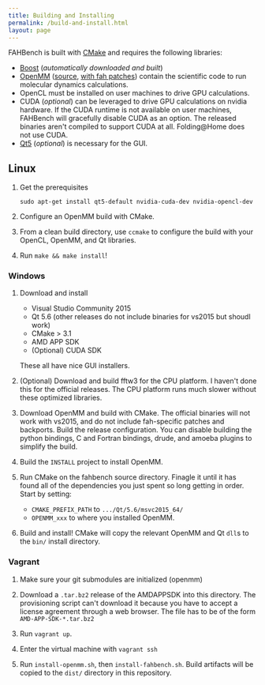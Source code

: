 ```yaml
---
title: Building and Installing
permalink: /build-and-install.html
layout: page
---
```


FAHBench is built with [CMake] and requires the following libraries:

 - [Boost] (*automatically downloaded and built*)
 - [OpenMM] ([source], [with fah patches]) contain the scientific code to run molecular
   dynamics calculations.
 - OpenCL must be installed on user machines to drive GPU calculations.
 - CUDA (*optional*) can be leveraged to drive GPU calculations on nvidia
   hardware. If the CUDA runtime is not available on user machines,
   FAHBench will gracefully disable CUDA as an option. The released
   binaries aren't compiled to support CUDA at all. Folding@Home does not
   use CUDA.
 - [Qt5] (*optional*) is necessary for the GUI.

[CMake]: http://www.cmake.org/
[Boost]: http://www.boost.org/
[Qt5]: http://qt-project.org/
[OpenMM]: http://openmm.org/
[source]: http://github.com/pandegroup/openmm/
[with fah patches]: http://github.com/pandegroup/openmm/

Linux
-----

 1. Get the prerequisites

    ```
    sudo apt-get install qt5-default nvidia-cuda-dev nvidia-opencl-dev
    ```

 1. Configure an OpenMM build with CMake.

 1. From a clean build directory, use `ccmake` to configure the build with your
    OpenCL, OpenMM, and Qt libraries.

 1. Run `make && make install`!


### Windows

 1. Download and install 
      - Visual Studio Community 2015
      - Qt 5.6 (other releases do not include binaries for vs2015 but shoudl work)
      - CMake > 3.1
      - AMD APP SDK
      - (Optional) CUDA SDK

    These all have nice GUI installers.

 1. (Optional) Download and build fftw3 for the CPU platform. I haven't done
    this for the official releases. The CPU platform runs much slower without
    these optimized libraries.

 1. Download OpenMM and build with CMake. The official binaries will not work
    with vs2015, and do not include fah-specific patches and backports. Build
    the release configuration. You can disable building the python bindings, C
    and Fortran bindings, drude, and amoeba plugins to simplify the build.

 1. Build the `INSTALL` project to install OpenMM.

 1. Run CMake on the fahbench source directory. Finagle it until it has
    found all of the dependencies you just spent so long getting in order.
    Start by setting:
     
     - `CMAKE_PREFIX_PATH` to `.../Qt/5.6/msvc2015_64/`
     - `OPENMM_xxx` to where you installed OpenMM.

 1. Build and install! CMake will copy the relevant OpenMM and Qt `dll`s to
    the `bin/` install directory.

### Vagrant

 1. Make sure your git submodules are initialized (openmm)

 1. Download a `.tar.bz2` release of the AMDAPPSDK into this directory.
    The provisioning script can't download it because you have to accept
    a license agreement through a web browser. The file has to be of the form
    `AMD-APP-SDK-*.tar.bz2`

 1. Run `vagrant up`.

 1. Enter the virtual machine with `vagrant ssh`

 1. Run `install-openmm.sh`, then `install-fahbench.sh`. Build artifacts
    will be copied to the `dist/` directory in this repository.

